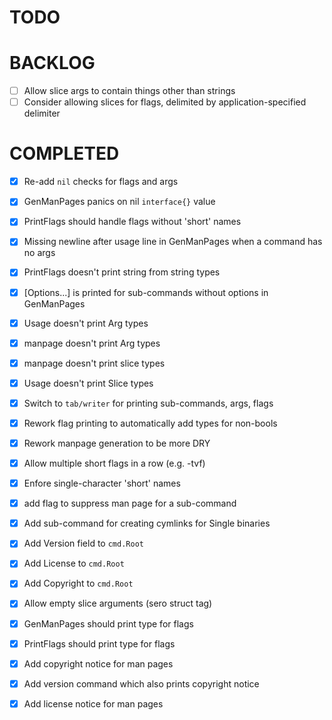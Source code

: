 # TODO


# BACKLOG

 - [ ] Allow slice args to contain things other than strings
 - [ ] Consider allowing slices for flags, delimited by application-specified delimiter

# COMPLETED

 - [x] Re-add `nil` checks for flags and args
 - [x] GenManPages panics on nil `interface{}` value
 - [x] PrintFlags should handle flags without 'short' names
 - [x] Missing newline after usage line in GenManPages when a command has no args
 - [x] PrintFlags doesn't print string from string types
 - [x] [Options...] is printed for sub-commands without options in GenManPages
 - [x] Usage doesn't print Arg types
 - [x] manpage doesn't print Arg types
 - [x] manpage doesn't print slice types
 - [x] Usage doesn't print Slice types
 - [x] Switch to `tab/writer` for printing sub-commands, args, flags
 - [x] Rework flag printing to automatically add types for non-bools
 - [x] Rework manpage generation to be more DRY
 - [x] Allow multiple short flags in a row (e.g. -tvf)
 - [x] Enfore single-character 'short' names
 - [x] add flag to suppress man page for a sub-command
 - [x] Add sub-command for creating cymlinks for Single binaries
 - [x] Add Version field to `cmd.Root`
 - [x] Add License to `cmd.Root`
 - [x] Add Copyright to `cmd.Root`
 - [x] Allow empty slice arguments (sero struct tag)
 - [x] GenManPages should print type for flags
 - [x] PrintFlags should print type for flags
 - [x] Add copyright notice for man pages
 - [x] Add version command which also prints copyright notice
 - [x] Add license notice for man pages

